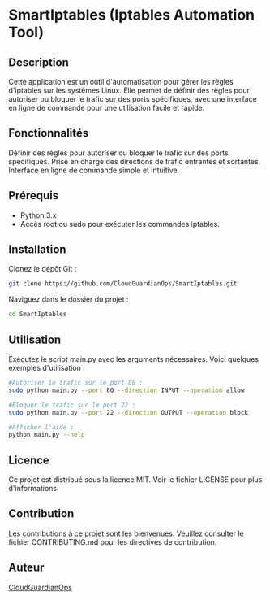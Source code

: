 # SmartIptables (Iptables Automation Tool)
## Description
Cette application est un outil d'automatisation pour gérer les règles d'iptables sur les systèmes Linux. Elle permet de définir des règles pour autoriser ou bloquer le trafic sur des ports spécifiques, avec une interface en ligne de commande pour une utilisation facile et rapide.

## Fonctionnalités
Définir des règles pour autoriser ou bloquer le trafic sur des ports spécifiques.
Prise en charge des directions de trafic entrantes et sortantes.
Interface en ligne de commande simple et intuitive.

## Prérequis
* Python 3.x<br>
* Accès root ou sudo pour exécuter les commandes iptables.

## Installation
Clonez le dépôt Git :

```bash
git clone https://github.com/CloudGuardianOps/SmartIptables.git
```
Naviguez dans le dossier du projet :

```bash
cd SmartIptables
```

## Utilisation
Exécutez le script main.py avec les arguments nécessaires. Voici quelques exemples d'utilisation :

```bash
#Autoriser le trafic sur le port 80 :
sudo python main.py --port 80 --direction INPUT --operation allow

#Bloquer le trafic sur le port 22 :
sudo python main.py --port 22 --direction OUTPUT --operation block

#Afficher l'aide :
python main.py --help
```

## Licence
Ce projet est distribué sous la licence MIT. Voir le fichier LICENSE pour plus d'informations.

## Contribution
Les contributions à ce projet sont les bienvenues. Veuillez consulter le fichier CONTRIBUTING.md pour les directives de contribution.

## Auteur
[CloudGuardianOps](hamza.mouadden@teluq.ca)
